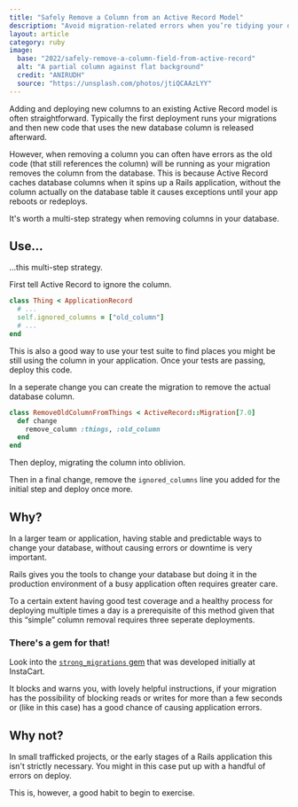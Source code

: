 ```yaml
---
title: "Safely Remove a Column from an Active Record Model"
description: "Avoid migration-related errors when you’re tidying your database"
layout: article
category: ruby
image:
  base: "2022/safely-remove-a-column-field-from-active-record"
  alt: "A partial column against flat background"
  credit: "ANIRUDH"
  source: "https://unsplash.com/photos/jtiQCAAzLYY"
---
```


Adding and deploying new columns to an existing Active Record model is often straightforward. Typically the first deployment runs your migrations and then new code that uses the new database column is released afterward.

However, when removing a column you can often have errors as the old code (that still references the column) will be running as your migration removes the column from the database. This is because Active Record caches database columns when it spins up a Rails application, without the column actually on the database table it causes exceptions until your app reboots or redeploys.

It's worth a multi-step strategy when removing columns in your database.


## Use...

...this multi-step strategy.

First tell Active Record to ignore the column.

```ruby
class Thing < ApplicationRecord
  # ...
  self.ignored_columns = ["old_column"]
  # ...
end
```

This is also a good way to use your test suite to find places you might be still using the column in your application. Once your tests are passing, deploy this code.

In a seperate change you can create the migration to remove the actual database column.

```ruby
class RemoveOldColumnFromThings < ActiveRecord::Migration[7.0]
  def change
    remove_column :things, :old_column
  end
end
```

Then deploy, migrating the column into oblivion.

Then in a final change, remove the `ignored_columns` line you added for the initial step and deploy once more.


## Why?

In a larger team or application, having stable and predictable ways to change your database, without causing errors or downtime is very important.

Rails gives you the tools to change your database but doing it in the production environment of a busy application often requires greater care.

To a certain extent having good test coverage and a healthy process for deploying multiple times a day is a prerequisite of this method given that this “simple” column removal requires three seperate deployments.


### There's a gem for that!

Look into the [`strong_migrations` gem](https://github.com/ankane/strong_migrations) that was developed initially at InstaCart.

It blocks and warns you, with lovely helpful instructions, if your migration has the possibility of blocking reads or writes for more than a few seconds or (like in this case) has a good chance of causing application errors.


## Why not?

In small trafficked projects, or the early stages of a Rails application this isn't strictly necessary. You might in this case put up with a handful of errors on deploy.

This is, however, a good habit to begin to exercise.
